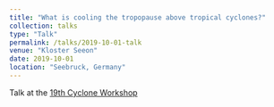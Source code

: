 ```yaml
---
title: "What is cooling the tropopause above tropical cyclones?"
collection: talks
type: "Talk"
permalink: /talks/2019-10-01-talk
venue: "Kloster Seeon"
date: 2019-10-01
location: "Seebruck, Germany"
---
```


Talk at the [19th Cyclone Workshop](http://www.atmos.albany.edu/facstaff/rmctc/cw19/CW19_Schedule.pdf)
